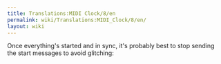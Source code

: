 ```yaml
---
title: Translations:MIDI Clock/8/en
permalink: wiki/Translations:MIDI_Clock/8/en/
layout: wiki
---
```


Once everything's started and in sync, it's probably best to stop
sending the start messages to avoid glitching:
